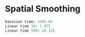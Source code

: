 # Spatial Smoothing

```python
Gaussian time: 2369.64
Linear time 10: 1.075
Linear time 500: 28.125
```
